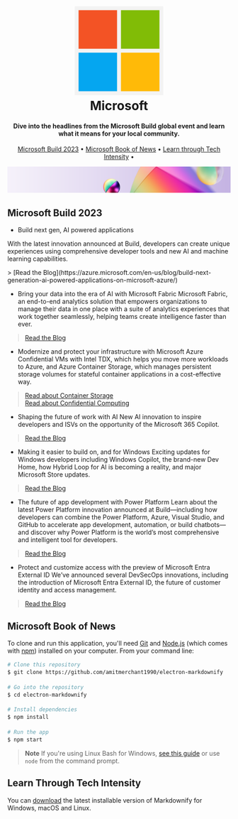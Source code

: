 <h1 align="center">
  <br>
  <img src="https://github.com/msusdev/Build-Spotlights-2023/blob/main/Microsoft_logo.svg.png" alt="Microsofty" width="200">
  <br>
  Microsoft
  <br>
</h1>

<h4 align="center">Dive into the headlines from the Microsoft Build global event and learn what it means for your local community.</h4>

<p align="center">
  <a href="#key-features">Microsoft Build 2023</a> •
  <a href="#how-to-use">Microsoft Book of News</a> •
  <a href="#download">Learn through Tech Intensity</a> •
</p>

![banner](https://github.com/msusdev/Build-Spotlights-2023/blob/main/MicrosoftTeams-image.png)

## Microsoft Build 2023 ##

* Build next gen, AI powered applications
<p> With the latest innovation announced at Build, developers can create unique experiences using comprehensive developer tools and new AI and machine learning capabilities. </p>
> [Read the Blog](https://azure.microsoft.com/en-us/blog/build-next-generation-ai-powered-applications-on-microsoft-azure/)

* Bring your data into the era of AI with Microsoft Fabric
Microsoft Fabric, an end-to-end analytics solution that empowers organizations to manage their data in one place with a suite of analytics experiences that work together seamlessly, helping teams create intelligence faster than ever.
> [Read the Blog](https://azure.microsoft.com/en-us/blog/introducing-microsoft-fabric-data-analytics-for-the-era-of-ai/)

* Modernize and protect your infrastructure with Microsoft Azure
Confidential VMs with Intel TDX, which helps you move more workloads to Azure, and Azure Container Storage, which manages persistent storage volumes for stateful container applications in a cost-effective way.
> [Read about Container Storage](https://techcommunity.microsoft.com/t5/azure-confidential-computing/new-product-and-partner-announcements-in-azure-confidential/ba-p/3827338) <br> [Read about Confidential Computing](https://techcommunity.microsoft.com/t5/azure-storage-blog/azure-container-storage-in-public-preview/ba-p/3819246)

* Shaping the future of work with AI
New AI innovation to inspire developers and ISVs on the opportunity of the Microsoft 365 Copilot.
> [Read the Blog](https://www.microsoft.com/en-us/microsoft-365/blog/2023/05/23/empowering-every-developer-with-plugins-for-microsoft-365-copilot/)

* Making it easier to build on, and for Windows
Exciting updates for Windows developers including Windows Copilot, the brand-new Dev Home, how Hybrid Loop for AI is becoming a reality, and major Microsoft Store updates.
> [Read the Blog](https://blogs.windows.com/windowsdeveloper/2023/05/23/bringing-the-power-of-ai-to-windows-11-unlocking-a-new-era-of-productivity-for-customers-and-developers-with-windows-copilot-and-dev-home/)

* The future of app development with Power Platform
 Learn about the latest Power Platform innovation announced at Build—including how developers can combine the Power Platform, Azure, Visual Studio, and GitHub to accelerate app development, automation, or build chatbots—and discover why Power Platform is the world’s most comprehensive and intelligent tool for developers.
> [Read the Blog](https://cloudblogs.microsoft.com/powerplatform/2023/05/23/the-future-of-app-development-with-microsoft-power-platform/)

* Protect and customize access with the preview of Microsoft Entra External ID
We’ve announced several DevSecOps innovations, including the introduction of Microsoft Entra External ID, the future of customer identity and access management.
> [Read the Blog](https://www.microsoft.com/en-us/security/blog/2023/05/23/microsoft-build-2023-announcing-new-identity-compliance-and-security-features-from-microsoft-security/)

## Microsoft Book of News ##

To clone and run this application, you'll need [Git](https://git-scm.com) and [Node.js](https://nodejs.org/en/download/) (which comes with [npm](http://npmjs.com)) installed on your computer. From your command line:

```bash
# Clone this repository
$ git clone https://github.com/amitmerchant1990/electron-markdownify

# Go into the repository
$ cd electron-markdownify

# Install dependencies
$ npm install

# Run the app
$ npm start
```

> **Note**
> If you're using Linux Bash for Windows, [see this guide](https://www.howtogeek.com/261575/how-to-run-graphical-linux-desktop-applications-from-windows-10s-bash-shell/) or use `node` from the command prompt.


## Learn Through Tech Intensity ##

You can [download](https://github.com/amitmerchant1990/electron-markdownify/releases/tag/v1.2.0) the latest installable version of Markdownify for Windows, macOS and Linux.

